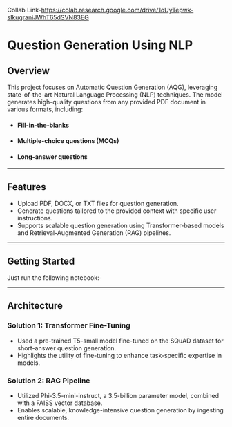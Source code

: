 Collab Link-https://colab.research.google.com/drive/1oUyTepwk-sIkugraniJWhT65dSVN83EG
# Question Generation Using NLP

## Overview

This project focuses on Automatic Question Generation (AQG), leveraging state-of-the-art Natural Language Processing (NLP) techniques. The model generates high-quality questions from any provided PDF document in various formats, including:

- #### Fill-in-the-blanks
- #### Multiple-choice questions (MCQs)
- #### Long-answer questions
***
## Features

- Upload PDF, DOCX, or TXT files for question generation.
- Generate questions tailored to the provided context with specific user instructions.
- Supports scalable question generation using Transformer-based models and Retrieval-Augmented Generation (RAG) pipelines.

***
## Getting Started
Just run the following notebook:- 
***
## Architecture
### Solution 1: Transformer Fine-Tuning
- Used a pre-trained T5-small model fine-tuned on the SQuAD dataset for short-answer question generation.
- Highlights the utility of fine-tuning to enhance task-specific expertise in models.
### Solution 2: RAG Pipeline
- Utilized Phi-3.5-mini-instruct, a 3.5-billion parameter model, combined with a FAISS vector database.
- Enables scalable, knowledge-intensive question generation by ingesting entire documents.

